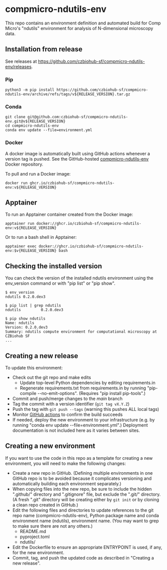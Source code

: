 # compmicro-ndutils-env
This repo contains an environment definition and automated build for Comp Micro's "ndutils" environment for analysis of N-dimensional microscopy data.

## Installation from release
See releases at https://github.com/czbiohub-sf/compmicro-ndutils-env/releases.

### Pip
```
python3 -m pip install https://github.com/czbiohub-sf/compmicro-ndutils-env/archive/refs/tags/v${RELEASE_VERSION}.tar.gz
```

### Conda
```
git clone git@github.com:czbiohub-sf/compmicro-ndutils-env.git@v${RELEASE_VERSION}
cd compmicro-ndutils-env
conda env update --file=environment.yml
```

### Docker
A docker image is automatically built using GitHub actions whenever a version tag is pushed. See the GitHub-hosted [compmicro-ndutils-env](https://github.com/czbiohub-sf/compmicro-ndutils-env/pkgs/container/compmicro-ndutils-env) Docker repository.

To pull and run a Docker image:
```
docker run ghcr.io/czbiohub-sf/compmicro-ndutils-env:v${RELEASE_VERSION}
```

## Apptainer
To run an Apptainer container created from the Docker image:
```
apptainer run docker://ghcr.io/czbiohub-sf/compmicro-ndutils-env:v${RELEASE_VERSION}
```

Or to run a bash shell in Apptainer:
```
apptainer exec docker://ghcr.io/czbiohub-sf/compmicro-ndutils-env:$v{RELEASE_VERSION} bash
```

## Checking the installed version
You can check the version of the installed ndutils environment using the env_version command or with "pip list" or "pip show".

```
$ env_version
ndutils 0.2.0.dev3

$ pip list | grep ndutils
ndutils         0.2.0.dev3

$ pip show ndutils
Name: ndutils
Version: 0.2.0.dev3
Summary: ndutils compute environment for computational microscopy at CZBiohub SF
...
```

## Creating a new release
To update this environment:
* Check out the git repo and make edits
  * Update top-level Python dependencies by editing requirements.in
  * Regenerate requirements.txt from requirements.in by running "pip-compile --no-emit-options". (Requires "pip install pip-tools".)
* Commit and push/merge changes to the *main* branch
* Tag the commit with a version identifier (`git tag vX.Y.Z`)
* Push the tag with `git push --tags` (warning this pushes ALL local tags)
* Monitor [GitHub actions](https://github.com/czbiohub-sf/compmicro-ndutils-env/actions) to confirm the build succeeds
* If needed, deploy the new environment to your infrastructure (e.g. by running "conda env update --file=environment.yml".) Deployment documentation is not included here as it varies between sites.

## Creating a new environment
If you want to use the code in this repo as a template for creating a new environment, you will need to make the following changes:
* Create a new repo in GitHub. (Defining multiple environments in one GitHub repo is to be avoided because it complicates versioning and automatically building each environment separately.)
* When copying files into the new repo, be sure to include the hidden ".github/" directory and ".gitignore" file, but exclude the ".git/" directory. (A fresh ".git" directory will be creating either by `git init` or by cloning a clean repo created in GitHub.)
* Edit the following files and directories to update references to the git repo name (compmicro-ndutils-env), Python package name and conda environment name (ndutils), environment name. (You may want to grep to make sure there are not any others.)
  * README.md
  * pyproject.toml
  * ndutils/
* Edit the Dockerfile to ensure an appropriate ENTRYPOINT is used, if any, for the new environment.
* Commit, tag, and push the updated code as described in "Creating a new release".
